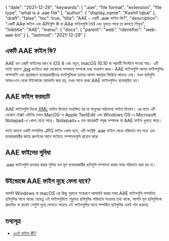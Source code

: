 {
  "date": "2021-12-29",
  "keywords": [
    ".aae",
    "file format",
    "extension",
    "file type",
    "what is a .aae file"
  ],
  "author": {
    "display_name": "Kashif Iqbal"
  },
  "draft": "false",
  "toc": true,
  "title": "AAE - একটি .aae ফাইল কি?",
  "description": "একটি AAe ফাইল এবং APIগুলি কী যা AAe ফাইলগুলি তৈরি এবং খুলতে পারে তা জানতে শিখুন৷",
  "linktitle": "AAE",
  "menu": {
    "docs": {
      "parent": "web",
      "identifier": "web-aae-bn"
    }
  },
  "lastmod": "2021-12-29"
}

## একটি AAE ফাইল কি?

AAE হল একটি ফাইলের ধরন যা iOS 8 এবং নতুন, macOS 10.10 বা পরবর্তী সিস্টেমে পাওয়া যায়। এটি ফটো অ্যাপে [.jpg](/image/jpeg/) ফটোতে করা যেকোনো সম্পাদনা সম্পর্কে তথ্য সংরক্ষণ করে। AAE ফাইলগুলি আসল ফাইলগুলির পাশাপাশি এবং প্রয়োজনে ব্যবহারকারীদের ফটোগুলিকে তাদের আসল অবস্থায় ফিরিয়ে আনতে দেয়। যখন ছবিগুলি ম্যাকওএস থেকে উইন্ডোজে আমদানি করা হয়, তখন সাথে থাকা AAE ফাইলগুলিও স্থানান্তরিত হয়।

## AAE ফাইল ফরম্যাট
AAE ফাইলগুলি ডিস্কে [XML](/web/xml/) ফাইল হিসাবে সংরক্ষিত হয় যা মানুষের পাঠযোগ্য ফাইল বিন্যাস। এর মানে এটি যেকোন টেক্সট এডিটর যেমন MacOS-এ Apple TextEdit এবং Windows OS-এ Microsoft Notepad-এ খোলা যেতে পারে। Notepad++ হল আরেকটি সমৃদ্ধ সম্পাদক যা AAE ফাইল খুলতে পারে।

ফটো অ্যাপে একটি সম্পাদিত JPG ফাইল খোলা হলে, এটি সংশ্লিষ্ট .aae ফাইল থেকে পরিবর্তন লগ পড়ে এবং ব্যবহারকারীর কাছে প্রদর্শনের আগে ফটোতে সম্পাদনাগুলি প্রয়োগ করে৷

## AAE ফাইলের সুবিধা
.aae ফাইলগুলি ব্যবহার করার সুবিধা হল মূল ব্যবহারকারীর ছবিগুলি সম্পাদনা করার সময় পরিবর্তন করা হয় না।

## উইন্ডোজে AAE ফাইল মুছে ফেলা যাবে?

আপনি Windows বা macOS এর কিছু পুরানো সংস্করণে আমদানি করার সময় AAE ফাইলগুলি সম্পাদিত ছবিগুলির সাথে থাকে৷ যেহেতু এই ফাইলগুলিতে শুধুমাত্র ছবিগুলির পরিবর্তন সংক্রান্ত তথ্য থাকে, আপনি মূল ছবিগুলিকে প্রভাবিত না করেই সেগুলি মুছে ফেলতে পারেন৷ এই ফাইলগুলির সাথে সম্পর্কিত ছবিগুলির একই নাম রয়েছে৷

## তথ্যসূত্র

 * [এএই ফাইল কী?](https://discussions.apple.com/thread/7810994)

